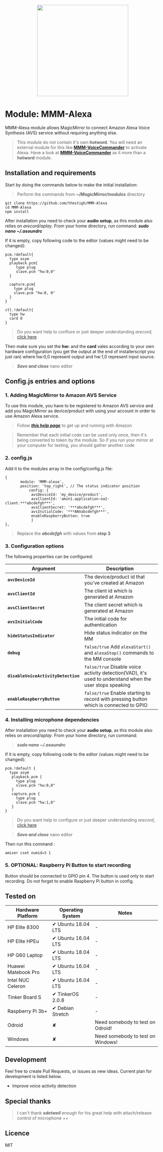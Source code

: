 <p align="center">
   <img src="https://user-images.githubusercontent.com/2917613/28090232-861702b0-6683-11e7-8379-1347e01c9411.png" height="300">
<p>

# Module: MMM-Alexa

MMM-Alexa module allows MagicMirror to connect Amazon Alexa Voice Synthesis (AVS) service without requiring anything else. 

> This module do not contain it's own **hotword**.
> You will need an external module for this like **[MMM-VoiceCommander](https://github.com/thestigh/MMM-VoiceCommander)** to activate Alexa. Have a look at **[MMM-VoiceCommander](https://github.com/thestigh/MMM-VoiceCommander)** as it more than a **hotword** module.

## Installation and requirements

Start by doing the commands below to make the initial installation: 

> Perform the commands from ***~/MagicMirror/modules*** directory

```
git clone https://github.com/thestigh/MMM-Alexa
cd MMM-Alexa
npm install
```

After installation you need to check your **audio setup**, as this module also relies on *arecord/aplay*.
From your home directory, run command: ***sudo nano ~/.asoundrc***

If it is empty, copy following code to the editor (values might need to be changed):

```
pcm.!default{
  type asym
  playback.pcm{
     type plug
     slave.pcm "hw:0,0"
  }

  capture.pcm{
    type plug
    slave.pcm "hw:0, 0"
  }
}

ctl.!default{
  type hw
  card 0
}
```

> Do you want help to confiure or just deeper understanding *arecord*, [click here](https://github.com/TheStigh/MMM-VoiceCommander/tree/master/docs/arecordHelp.md)

Then make sure you set the **hw:** and the  **card** vales according to your own hardware configuration (you get the output at the end of installerscript you just ran) where hw:0,0 represent output and hw:1,0 represent input source.

> ***Save and close*** nano editor


## Config.js entries and options

### 1. Adding MagicMirror to Amazon AVS Service

To use this module, you have to be registered to Amazon AVS service and add you MagicMirror as device/product with using your account in order to use Amazon Alexa service.

> Follow ***[this help page](https://github.com/TheStigh/MMM-Alexa/tree/master/docs/helpAVS.md)*** to get up and running with Amazon

> Remember that each initial code can be used only once, then it's being converted to token by the module. So if you run your mirror at your computer for testing, you should gather another code

### 2. config.js
Add it to the modules array in the config/config.js file:

```
{
       module: 'MMM-alexa',
       position: 'top_right', // The status indicator position
           config: {
		    avsDeviceId: 'my_device/product',
		    avsClientId: 'amzn1.application-oa2-client.***abcdefgh***',
		    avsClientSecret: '***abcdefgh***',
		    avsInitialCode: '***ANVabcdefgh***',
		    enableRaspberryButton: true
		    }
},
```
> Replace the ***abcdefgh*** with values from **step 3** 

### 3. Configuration options

The following properties can be configured:

Argument | Description
 -------------  | -------------
**`avcDeviceId`** | The device/product id  that you've created at Amazon
**`avsClientId`** | The client id which is generated at Amazon
**`avsClientSecret`** | The client secret which is generated at Amazon
**`avsInitialCode`** | The initial code for authentication
**`hideStatusIndicator`** | Hide status indicator on the MM
**`debug`** | `false/true` Add `alexaStart()` and `alexaStop()` commands to the MM console
**`disableVoiceActivityDetection`** | `false/true` Disable voice activity detection(VAD), it's used to understand when the user stops speaking
**`enableRaspberryButton`** | `false/true` Enable starting to record with pressing button which is connected to GPIO


### 4. Installing microphone dependencies

After installation you need to check your **audio setup**, as this module also relies on *arecord/aplay*.
From your home directory, run command:

> ***sudo nano ~/.asoundrc***

If it is empty, copy following code to the editor (values might need to be changed):

```
pcm.!default {
  type asym
   playback.pcm {
     type plug
     slave.pcm "hw:0,0"
   }
   capture.pcm {
     type plug
     slave.pcm "hw:1,0"
   }
}
```

> Do you want help to configure or just deeper understanding *arecord*, [click here](https://github.com/TheStigh/MMM-VoiceCommander/tree/master/docsarecordHelp.md)

> ***Save and close*** nano editor

Then run this command :

`amixer cset numid=3 1`

### 5. OPTIONAL: Raspberry Pi Button to start recording

Button should be connected to GPIO pin 4. The button is used only to start recording.
Do not forget to enable Raspberry Pi button in config. 


## Tested on

Hardware Platform | Operating System | Notes                                                                                                                                                                                                                                                                                             
-------------------- | -------------------- | --------------------   
HP Elite 8300        | ✔  Ubuntu 18.04 LTS  | -                                                                                                                                                                                                                                                                                                 
HP Elite HPEu        | ✔  Ubuntu 16.04 LTS  | -                                                                                                                                                                                                                                                                                                 
HP G60 Laptop        | ✔  Ubuntu 18.04 LTS  | -                                                                                                                                                                                                                                                                                                 
Huawei Matebook Pro  | ✔  Ubuntu 16.04 LTS  | -                                                                                                                                                                                                                                                                                                 
Intel NUC Celeron    | ✔  Ubuntu 16.04 LTS  | -                                                                                                                                                                                                                                                                                                 
Tinker Board S       | ✔  TinkerOS 2.0.8    | -                                                                                                                                                                                                                                                                                                 
Raspberry Pi 3b+     | ✔  Debian Stretch    | -                                                                                                                                                                                                                                                                                                 
Odroid               | ✘                    | Need somebody to test on Odroid!                                                            
Windows              | ✘                    | Need somebody to test on Windows!                                                            



## Development

Feel free to create Pull Requests, or issues as new ideas. Current plan for development is listed below.
  
  * Improve voice activity detection


## Special thanks

> I can't thank ***sdetweil*** enough for his great help with attach/release control of microphone ++

## Licence

MIT
